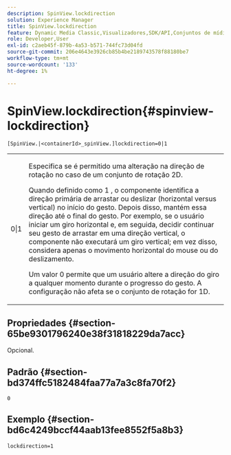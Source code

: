 ```yaml
---
description: SpinView.lockdirection
solution: Experience Manager
title: SpinView.lockdirection
feature: Dynamic Media Classic,Visualizadores,SDK/API,Conjuntos de mídia mista
role: Developer,User
exl-id: c2aeb45f-879b-4a53-b571-744fc73d04fd
source-git-commit: 206e4643e3926cb85b4be2189743578f88180be7
workflow-type: tm+mt
source-wordcount: '133'
ht-degree: 1%

---
```


# SpinView.lockdirection{#spinview-lockdirection}

`[SpinView.|<containerId>_spinView.]lockdirection=0|1`

<table id="table_18D47E7C6A2D4D68B94225CB621D5F7C"> 
 <tbody> 
  <tr> 
   <td colname="col1"> <p> <span class="codeph"> 0|1  </span> </p> </td> 
   <td colname="col2"> <p> Especifica se é permitido uma alteração na direção de rotação no caso de um conjunto de rotação 2D. </p> <p>Quando definido como <span class="codeph"> 1 </span>, o componente identifica a direção primária de arrastar ou deslizar (horizontal versus vertical) no início do gesto. Depois disso, mantém essa direção até o final do gesto. Por exemplo, se o usuário iniciar um giro horizontal e, em seguida, decidir continuar seu gesto de arrastar em uma direção vertical, o componente não executará um giro vertical; em vez disso, considera apenas o movimento horizontal do mouse ou do deslizamento. </p> <p>Um valor <span class="codeph"> 0 </span> permite que um usuário altere a direção do giro a qualquer momento durante o progresso do gesto. A configuração não afeta se o conjunto de rotação for 1D. </p> </td> 
  </tr> 
 </tbody> 
</table>

## Propriedades {#section-65be9301796240e38f31818229da7acc}

Opcional.

## Padrão {#section-bd374ffc5182484faa77a7a3c8fa70f2}

`0`

## Exemplo {#section-bd6c4249bccf44aab13fee8552f5a8b3}

`lockdirection=1`
